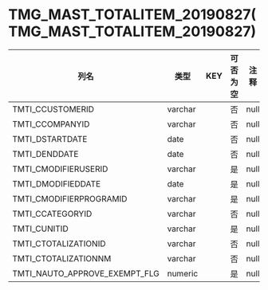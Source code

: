 # TMG_MAST_TOTALITEM_20190827(TMG_MAST_TOTALITEM_20190827)
| 列名   | 类型   | KEY  | 可否为空 | 注释   |
| ---- | ---- | ---- | ---- | ---- |
|TMTI_CCUSTOMERID|varchar||否|null|
|TMTI_CCOMPANYID|varchar||否|null|
|TMTI_DSTARTDATE|date||否|null|
|TMTI_DENDDATE|date||否|null|
|TMTI_CMODIFIERUSERID|varchar||是|null|
|TMTI_DMODIFIEDDATE|date||是|null|
|TMTI_CMODIFIERPROGRAMID|varchar||是|null|
|TMTI_CCATEGORYID|varchar||否|null|
|TMTI_CUNITID|varchar||是|null|
|TMTI_CTOTALIZATIONID|varchar||否|null|
|TMTI_CTOTALIZATIONNM|varchar||否|null|
|TMTI_NAUTO_APPROVE_EXEMPT_FLG|numeric||是|null|
